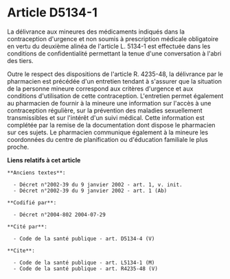 # Article D5134-1

La délivrance aux mineures des médicaments indiqués dans la contraception d'urgence et non soumis à prescription médicale
obligatoire en vertu du deuxième alinéa de l'article L. 5134-1 est effectuée dans les conditions de confidentialité
permettant la tenue d'une conversation à l'abri des tiers.

Outre le respect des dispositions de l'article R. 4235-48, la délivrance par le pharmacien est précédée d'un entretien
tendant à s'assurer que la situation de la personne mineure correspond aux critères d'urgence et aux conditions d'utilisation
de cette contraception. L'entretien permet également au pharmacien de fournir à la mineure une information sur l'accès à une
contraception régulière, sur la prévention des maladies sexuellement transmissibles et sur l'intérêt d'un suivi médical.
Cette information est complétée par la remise de la documentation dont dispose le pharmacien sur ces sujets. Le pharmacien
communique également à la mineure les coordonnées du centre de planification ou d'éducation familiale le plus proche.

**Liens relatifs à cet article**

	**Anciens textes**:

	  - Décret n°2002-39 du 9 janvier 2002 - art. 1, v. init.
	  - Décret n°2002-39 du 9 janvier 2002 - art. 1 (Ab)

	**Codifié par**:

	  - Décret n°2004-802 2004-07-29

	**Cité par**:

	  - Code de la santé publique - art. D5134-4 (V)

	**Cite**:

	  - Code de la santé publique - art. L5134-1 (M)
	  - Code de la santé publique - art. R4235-48 (V)
